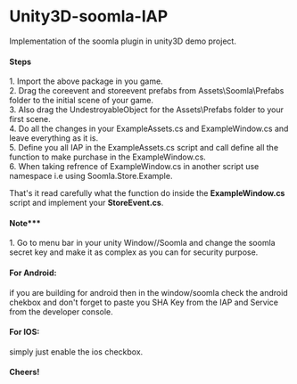 # Unity3D-soomla-IAP
Implementation of the soomla plugin in unity3D demo project.

<h4>Steps</h4>
1. Import the above package in you game. <br>
2. Drag the coreevent and storeevent prefabs from Assets\Soomla\Prefabs folder to the initial scene of your game. <br>
3. Also drag the UndestroyableObject for the Assets\Prefabs folder to your first scene. <br>
4. Do all the changes in your ExampleAssets.cs and ExampleWindow.cs and leave everything as it is. <br>
5. Define you all IAP in the ExampleAssets.cs script and call define all the function to make purchase in the ExampleWindow.cs. <br>
6. When taking refrence of ExampleWindow.cs in another script use namespace i.e using Soomla.Store.Example. <br>

That's it read carefully what the function do inside the <b>ExampleWindow.cs</b> script and implement your <b>StoreEvent.cs</b>. <br>

<h4>Note*** </h4>
1. Go to menu bar in your unity Window//Soomla and change the soomla secret key and make it as complex as you can for security purpose.<br>

<h4>For Android:</h4>
if you are building for android then in the window/soomla check the android chekbox and don't forget to paste you SHA Key from the IAP and Service from the developer console.

<h4>For IOS:</h4>
simply just enable the ios checkbox.

<h4>Cheers!</h4>
